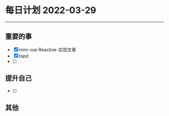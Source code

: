 #  每日计划 2022-03-29
---
## 重要的事
- [x]  mini-vue Reactive-实现文章
- [x]  tapd
- [ ]  



## 提升自己
- [ ]  
  



## 其他









